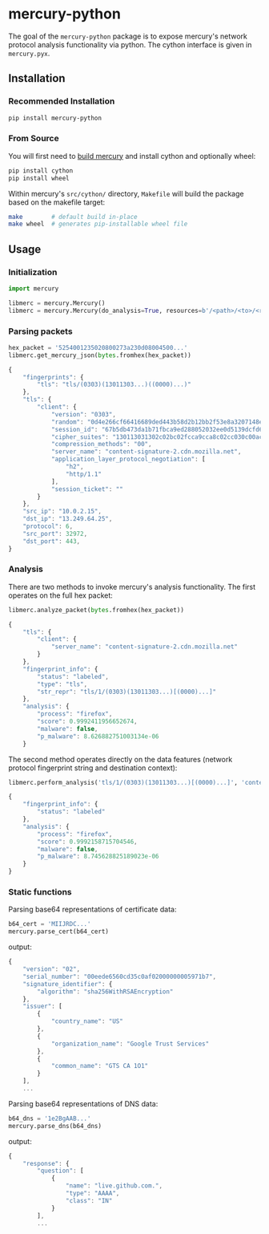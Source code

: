 # mercury-python

The goal of the `mercury-python` package is to expose mercury's network protocol analysis functionality via python. The cython interface is given in `mercury.pyx`.

## Installation

### Recommended Installation

```bash
pip install mercury-python
```

### From Source

You will first need to [build mercury](https://wwwin-github.cisco.com/network-intelligence/mercury-transition#building-and-installing-mercury)
and install cython and optionally wheel:

```bash
pip install cython
pip install wheel
```

Within mercury's `src/cython/` directory, `Makefile` will build the package based on the makefile target:

```bash
make        # default build in-place
make wheel  # generates pip-installable wheel file
```

## Usage

### Initialization

```python
import mercury

libmerc = mercury.Mercury()                                                            # initialization for packet parsing
libmerc = mercury.Mercury(do_analysis=True, resources=b'/<path>/<to>/<resources.tgz>') # initialization for analysis
```

### Parsing packets

```python
hex_packet = '5254001235020800273a230d08004500...'
libmerc.get_mercury_json(bytes.fromhex(hex_packet))
```

```javascript
{
    "fingerprints": {
        "tls": "tls/(0303)(13011303...)((0000)...)"
    },
    "tls": {
        "client": {
            "version": "0303",
            "random": "0d4e266cf66416689ded443b58d2b12bb2f53e8a3207148e3c8f2be2476cbd24",
            "session_id": "67b5db473da1b71fbca9ed288052032ee0d5139dcfd6ea78b4436e509703c0e4",
            "cipher_suites": "130113031302c02bc02fcca9cca8c02cc030c00ac009c013c014009c009d002f0035000a",
            "compression_methods": "00",
            "server_name": "content-signature-2.cdn.mozilla.net",
            "application_layer_protocol_negotiation": [
                "h2",
                "http/1.1"
            ],
            "session_ticket": ""
        }
    },
    "src_ip": "10.0.2.15",
    "dst_ip": "13.249.64.25",
    "protocol": 6,
    "src_port": 32972,
    "dst_port": 443,
}
```


### Analysis

There are two methods to invoke mercury's analysis functionality. The first operates on the full hex packet:

```python
libmerc.analyze_packet(bytes.fromhex(hex_packet))
```

```javascript
{
    "tls": {
        "client": {
            "server_name": "content-signature-2.cdn.mozilla.net"
        }
    },
    "fingerprint_info": {
        "status": "labeled",
        "type": "tls",
        "str_repr": "tls/1/(0303)(13011303...)[(0000)...]"
    },
    "analysis": {
        "process": "firefox",
        "score": 0.9992411956652674,
        "malware": false,
        "p_malware": 8.626882751003134e-06
    }
```

The second method operates directly on the data features (network protocol fingerprint string and destination context):

```python
libmerc.perform_analysis('tls/1/(0303)(13011303...)[(0000)...]', 'content-signature-2.cdn.mozilla.net', '13.249.64.25', 443)
```

```javascript
{
    "fingerprint_info": {
        "status": "labeled"
    },
    "analysis": {
        "process": "firefox",
        "score": 0.9992158715704546,
        "malware": false,
        "p_malware": 8.745628825189023e-06
    }
}
```


### Static functions

Parsing base64 representations of certificate data:

```python
b64_cert = 'MIIJRDC...'
mercury.parse_cert(b64_cert)
```
output:
```javascript
{
    "version": "02",
    "serial_number": "00eede6560cd35c0af02000000005971b7",
    "signature_identifier": {
        "algorithm": "sha256WithRSAEncryption"
    },
    "issuer": [
        {
            "country_name": "US"
        },
        {
            "organization_name": "Google Trust Services"
        },
        {
            "common_name": "GTS CA 1O1"
        }
    ],
    ...
```

Parsing base64 representations of DNS data:

```python
b64_dns = '1e2BgAAB...'
mercury.parse_dns(b64_dns)
```
output:
```javascript
{
    "response": {
        "question": [
            {
                "name": "live.github.com.",
                "type": "AAAA",
                "class": "IN"
            }
        ],
        ...
```

